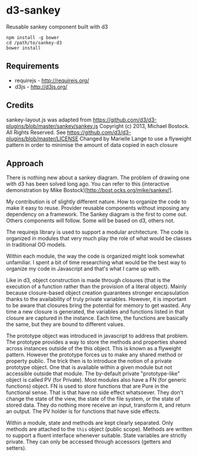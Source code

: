 d3-sankey
=========

Reusable sankey component built with d3

    npm install -g bower
    cd /path/to/sankey-d3
    bower install

Requirements
-------
* requirejs - http://requirejs.org/
* d3js - http://d3js.org/

Credits
-------

sankey-layout.js was adapted from https://github.com/d3/d3-plugins/blob/master/sankey/sankey.js
Copyright (c) 2013, Michael Bostock. All Rights Reserved. See https://github.com/d3/d3-plugins/blob/master/LICENSE
Changed by Marielle Lange to use a flyweight pattern in order to minimise the amount of data copied in each closure


Approach
---------

There is nothing new about a sankey diagram. The problem of drawing one with d3 has been solved long ago. You can refer to this (interactive demonstration by Mike Bostock)[http://bost.ocks.org/mike/sankey/].

My contribution is of slightly different nature. How to organize the code to make it easy to reuse. Provider reusable components without imposing any dependency on a framework. The Sankey diagram is the first to come out. Others components will follow. Some will be based on d3, others not. 

The requirejs library is used to support a modular architecture. The code is organized in modules that very much play the role of what would be classes in traditional OO models. 

Within each module, the way the code is organized might look somewhat unfamiliar. I spent a bit of time researching what would be the best way to organize my code in Javascript and that's what I came up with. 

Like in d3, object construction is made through closures (that is the execution of a function rather than the provision of a literal object). Mainly because closure-based object creation guarantees stronger encapsulation thanks to the availability of truly private variables. However, it is important to be aware that closures bring the potential for memory to get wasted. Any time a new closure is generated, the variables and functions listed in that closure are captured in the instance. Each time, the functions are basically the same, but they are bound to different values. 

The prototype object was introduced in javascript to address that problem. The prototype provides a way to store the methods and properties shared across instances outside of the this object. This is known as a flyweight pattern. However the prototype forces us to make any shared method or property public. The trick then is to introduce the notion of a private prototype object. One that is available within a given module but not accessible outside that module. The by-default private "prototype-like" object is called PV (for Private). Most modules also have a FN (for generic functions) object. FN is used to store functions that are Pure in the functional sense. That is that have no side effect whatsoever. They don't change the state of the view, the state of the file system, or the state of stored data. They do nothing more receive an input, transform it, and return an output. The PV holder is for functions that have side effects. 

Within a module, state and methods are kept clearly separated. Only methods are attached to the `this` object (public scope). Methods are written to support a fluent interface whenever suitable. State variables are strictly private. They can only be accessed through accessors (getters and setters). 


